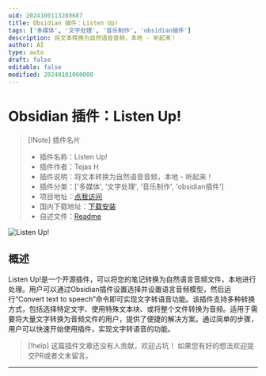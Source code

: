 ```yaml
---
uid: 2024100113280687
title: Obsidian 插件：Listen Up!
tags: ['多媒体', '文字处理', '音乐制作', 'obsidian插件']
description: 将文本转换为自然语音音频，本地 - 听起来！
author: AI
type: auto
draft: false
editable: false
modified: 20240101000000
---
```


# Obsidian 插件：Listen Up!

> [!Note] 插件名片
> - 插件名称：Listen Up!
> - 插件作者：Tejas H
> - 插件说明：将文本转换为自然语音音频，本地 - 听起来！
> - 插件分类：['多媒体', '文字处理', '音乐制作', 'obsidian插件']
> - 项目地址：[点我访问](https://github.com/tejas-hosamani/obsidian-plugin-text-to-speech)
> - 国内下载地址：[下载安装](https://pkmer.cn/products/plugin/pluginMarket/?listen-up)
> - 自述文件：[Readme](https://ghproxy.net/https://raw.githubusercontent.com/tejas-hosamani/obsidian-plugin-text-to-speech/master/README.md)

![Listen Up!](https://cdn.pkmer.cn/covers/listen-up.png!pkmer)

## 概述

Listen Up!是一个开源插件，可以将您的笔记转换为自然语言音频文件，本地进行处理。用户可以通过Obsidian插件设置选择并设置语言音频模型，然后运行“Convert text to speech”命令即可实现文字转语音功能。该插件支持多种转换方式，包括选择特定文字、使用特殊文本块、或将整个文件转换为音频。适用于需要将大量文字转换为音频文件的用户，提供了便捷的解决方案。通过简单的步骤，用户可以快速开始使用插件，实现文字转语音的功能。


> [!help] 
> 这篇插件文章还没有人贡献，欢迎占坑！
> 如果您有好的想法欢迎提交PR或者文末留言。
> 

---




